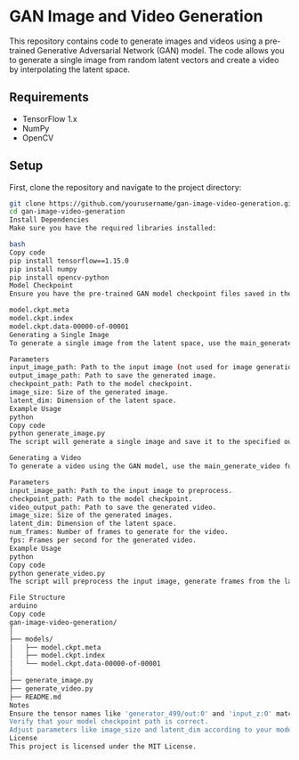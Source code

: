 # GAN Image and Video Generation

This repository contains code to generate images and videos using a pre-trained Generative Adversarial Network (GAN) model. The code allows you to generate a single image from random latent vectors and create a video by interpolating the latent space.

## Requirements

- TensorFlow 1.x
- NumPy
- OpenCV

## Setup

First, clone the repository and navigate to the project directory:

```bash
git clone https://github.com/yourusername/gan-image-video-generation.git
cd gan-image-video-generation
Install Dependencies
Make sure you have the required libraries installed:

bash
Copy code
pip install tensorflow==1.15.0
pip install numpy
pip install opencv-python
Model Checkpoint
Ensure you have the pre-trained GAN model checkpoint files saved in the ./models/ directory:

model.ckpt.meta
model.ckpt.index
model.ckpt.data-00000-of-00001
Generating a Single Image
To generate a single image from the latent space, use the main_generate_image function. Update the parameters as needed and run the script.

Parameters
input_image_path: Path to the input image (not used for image generation but required for the function).
output_image_path: Path to save the generated image.
checkpoint_path: Path to the model checkpoint.
image_size: Size of the generated image.
latent_dim: Dimension of the latent space.
Example Usage
python
Copy code
python generate_image.py
The script will generate a single image and save it to the specified output path.

Generating a Video
To generate a video using the GAN model, use the main_generate_video function. Update the parameters as needed and run the script.

Parameters
input_image_path: Path to the input image to preprocess.
checkpoint_path: Path to the model checkpoint.
video_output_path: Path to save the generated video.
image_size: Size of the generated images.
latent_dim: Dimension of the latent space.
num_frames: Number of frames to generate for the video.
fps: Frames per second for the generated video.
Example Usage
python
Copy code
python generate_video.py
The script will preprocess the input image, generate frames from the latent space, and save the video to the specified output path.

File Structure
arduino
Copy code
gan-image-video-generation/
│
├── models/
│   ├── model.ckpt.meta
│   ├── model.ckpt.index
│   └── model.ckpt.data-00000-of-00001
│
├── generate_image.py
├── generate_video.py
├── README.md
Notes
Ensure the tensor names like 'generator_499/out:0' and 'input_z:0' match your actual model's tensor names.
Verify that your model checkpoint path is correct.
Adjust parameters like image_size and latent_dim according to your model's requirements.
License
This project is licensed under the MIT License.
